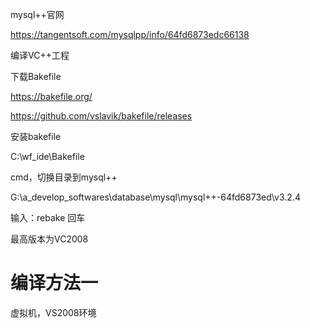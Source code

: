 mysql++官网

https://tangentsoft.com/mysqlpp/info/64fd6873edc66138

编译VC++工程

下载Bakefile

https://bakefile.org/

https://github.com/vslavik/bakefile/releases

安装bakefile

C:\wf_ide\Bakefile

cmd，切换目录到mysql++

G:\a_develop_softwares\database\mysql\mysql++-64fd6873ed\v3.2.4

输入：rebake 回车

最高版本为VC2008

# 编译方法一

虚拟机，VS2008环境


